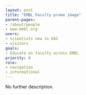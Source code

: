 ```yaml
---
layout: post
title: "EMBL Faculty promo image"
parent-pages:
- /about/people
- www.embl.org
users:
- scientists new to EBI
- visitors
goals:
- Educate on faculty across EMBL
priority: 8
role:
- navigation
- informational
---
```


No further description.
